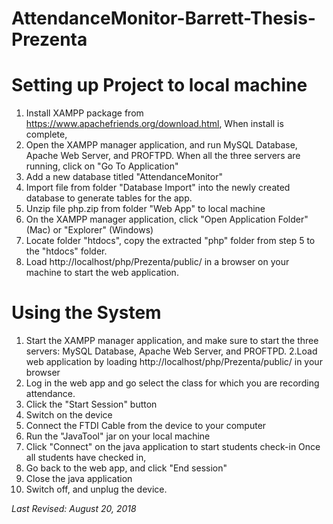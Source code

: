# AttendanceMonitor-Barrett-Thesis-Prezenta

# Setting up Project to local machine #

1. Install XAMPP package from https://www.apachefriends.org/download.html,
   When install is complete,
2. Open the XAMPP manager application, and run MySQL Database, Apache Web Server, and PROFTPD.
   When all the three servers are running, click on "Go To Application"
3. Add a new database titled "AttendanceMonitor"
4. Import file from folder "Database Import" into the newly created database to generate tables for the app.
5. Unzip file php.zip from folder "Web App" to local machine
6. On the XAMPP manager application, click "Open Application Folder" (Mac) or "Explorer" (Windows)
7. Locate folder "htdocs", copy the extracted "php" folder from step 5 to the "htdocs" folder.
8. Load http://localhost/php/Prezenta/public/ in a browser on your machine to start the web application.

# Using the System #

1. Start the XAMPP manager application, and make sure to start the three servers: MySQL Database, Apache Web Server, and PROFTPD.
2.Load web application by loading http://localhost/php/Prezenta/public/ in your browser
3. Log in the web app and go select the class for which you are recording attendance.
4. Click the "Start Session" button
5. Switch on the device
6. Connect the FTDI Cable from the device to your computer
7. Run the "JavaTool" jar on your local machine
8. Click "Connect" on the java application to start students check-in
 Once all students have checked in,
9. Go back to the web app, and click "End session"
10. Close the java application
11. Switch off, and unplug the device.



*Last Revised: August 20, 2018* 
